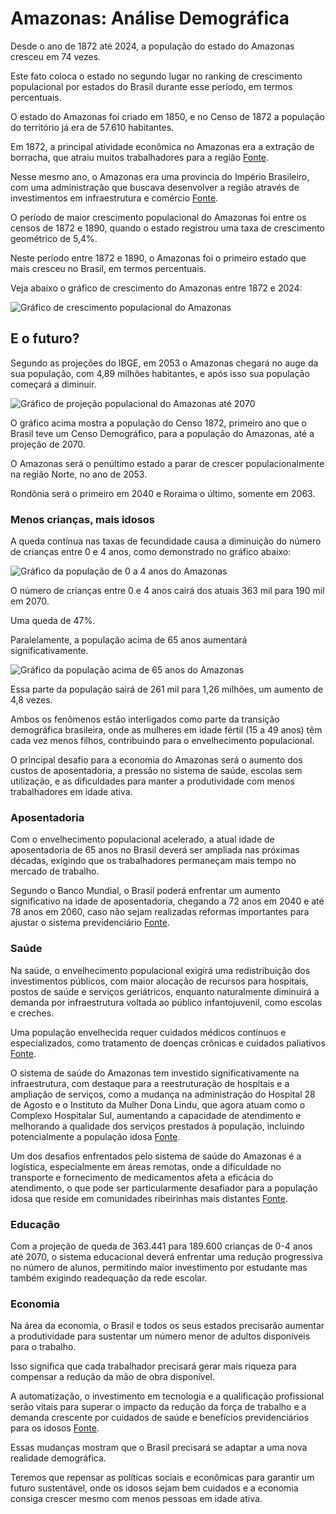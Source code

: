 # Amazonas: Análise Demográfica

Desde o ano de 1872 até 2024, a população do estado do Amazonas cresceu em 74 vezes.

Este fato coloca o estado no segundo lugar no ranking de crescimento populacional por estados do Brasil durante esse período, em termos percentuais.

O estado do Amazonas foi criado em 1850, e no Censo de 1872 a população do território já era de 57.610 habitantes.

Em 1872, a principal atividade econômica no Amazonas era a extração de borracha, que atraiu muitos trabalhadores para a região  [Fonte](https://pt.wikipedia.org/wiki/Hist%C3%B3ria_do_Amazonas).

Nesse mesmo ano, o Amazonas era uma província do Império Brasileiro, com uma administração que buscava desenvolver a região através de investimentos em infraestrutura e comércio  [Fonte](https://www.abphe.org.br/uploads/Banco%20de%20Teses/federalismo-economia-exportadora-e-representacao-politica-o-amazonas-na-republica-velha-1889-1914.pdf).

O período de maior crescimento populacional do Amazonas foi entre os censos de 1872 e 1890, quando o estado registrou uma taxa de crescimento geométrico de 5,4%.

Neste período entre 1872 e 1890, o Amazonas foi o primeiro estado que mais cresceu no Brasil, em termos percentuais.

Veja abaixo o gráfico de crescimento do Amazonas entre 1872 e 2024:

![Gráfico de crescimento populacional do Amazonas](D:\jornalera-marista\censo-2022\dados\estados\graphs_pop_2024\Amazonas.png)

## E o futuro?

Segundo as projeções do IBGE, em 2053 o Amazonas chegará no auge da sua população, com 4,89 milhões habitantes, e após isso sua população começará a diminuir.

![Gráfico de projeção populacional do Amazonas até 2070](D:\jornalera-marista\censo-2022\dados\estados\graficos_populacao_estados_2070\Amazonas.png)

O gráfico acima mostra a população do Censo 1872, primeiro ano que o Brasil teve um Censo Demográfico, para a população do Amazonas, até a projeção de 2070.

O Amazonas será o penúltimo estado a parar de crescer populacionalmente na região Norte, no ano de 2053.

Rondônia será o primeiro em 2040 e Roraima o último, somente em 2063.

### Menos crianças, mais idosos

A queda contínua nas taxas de fecundidade causa a diminuição do número de crianças entre 0 e 4 anos, como demonstrado no gráfico abaixo:

![Gráfico da população de 0 a 4 anos do Amazonas](D:\jornalera-marista\censo-2022\dados\estados\populacao_graficos_0_4_anos\estado_Amazonas.png)

O número de crianças entre 0 e 4 anos cairá dos atuais 363 mil para 190 mil em 2070.

Uma queda de 47%.

Paralelamente, a população acima de 65 anos aumentará significativamente.

![Gráfico da população acima de 65 anos do Amazonas](D:\jornalera-marista\censo-2022\dados\estados\populacao_graficos_acima_65\estado_Amazonas_acima_65.png)

Essa parte da população sairá de 261 mil para 1,26 milhões, um aumento de 4,8 vezes.

Ambos os fenômenos estão interligados como parte da transição demográfica brasileira, onde as mulheres em idade fértil (15 a 49 anos) têm cada vez menos filhos, contribuindo para o envelhecimento populacional.

O principal desafio para a economia do Amazonas será o aumento dos custos de aposentadoria, a pressão no sistema de saúde, escolas sem utilização, e as dificuldades para manter a produtividade com menos trabalhadores em idade ativa.

### Aposentadoria

Com o envelhecimento populacional acelerado, a atual idade de aposentadoria de 65 anos no Brasil deverá ser ampliada nas próximas décadas, exigindo que os trabalhadores permaneçam mais tempo no mercado de trabalho.

Segundo o Banco Mundial, o Brasil poderá enfrentar um aumento significativo na idade de aposentadoria, chegando a 72 anos em 2040 e até 78 anos em 2060, caso não sejam realizadas reformas importantes para ajustar o sistema previdenciário [Fonte](https://www.migalhas.com.br/depeso/413353/futuro-da-aposentadoria-no-brasil-preparados-para-trabalhar-ate-78).

### Saúde

Na saúde, o envelhecimento populacional exigirá uma redistribuição dos investimentos públicos, com maior alocação de recursos para hospitais, postos de saúde e serviços geriátricos, enquanto naturalmente diminuirá a demanda por infraestrutura voltada ao público infantojuvenil, como escolas e creches.

Uma população envelhecida requer cuidados médicos contínuos e especializados, como tratamento de doenças crônicas e cuidados paliativos [Fonte](https://institutodelongevidade.org/longevidade-e-saude/envelhecimento-dos-brasileiros).

O sistema de saúde do Amazonas tem investido significativamente na infraestrutura, com destaque para a reestruturação de hospitais e a ampliação de serviços, como a mudança na administração do Hospital 28 de Agosto e o Instituto da Mulher Dona Lindu, que agora atuam como o Complexo Hospitalar Sul, aumentando a capacidade de atendimento e melhorando a qualidade dos serviços prestados à população, incluindo potencialmente a população idosa [Fonte](https://www.agenciaamazonas.am.gov.br/noticias/ao-prestar-contas-na-aleam-governador-wilson-lima-destaca-investimentos-na-saude-seguranca-e-habitacao/).

Um dos desafios enfrentados pelo sistema de saúde do Amazonas é a logística, especialmente em áreas remotas, onde a dificuldade no transporte e fornecimento de medicamentos afeta a eficácia do atendimento, o que pode ser particularmente desafiador para a população idosa que reside em comunidades ribeirinhas mais distantes [Fonte](https://www.saude.am.gov.br/saude-amazonas-interior-recursos-do-governo-do-estado-atenderao-demandas-basicas-e-emergenciais-destacam-prefeitos/).

### Educação

Com a projeção de queda de 363.441 para 189.600 crianças de 0-4 anos até 2070, o sistema educacional deverá enfrentar uma redução progressiva no número de alunos, permitindo maior investimento por estudante mas também exigindo readequação da rede escolar.

### Economia

Na área da economia, o Brasil e todos os seus estados precisarão aumentar a produtividade para sustentar um número menor de adultos disponíveis para o trabalho.

Isso significa que cada trabalhador precisará gerar mais riqueza para compensar a redução da mão de obra disponível.

A automatização, o investimento em tecnologia e a qualificação profissional serão vitais para superar o impacto da redução da força de trabalho e a demanda crescente por cuidados de saúde e benefícios previdenciários para os idosos [Fonte](https://talentosenior.com.br/os-impactos-do-envelhecimento-populacional-na-economia-do-brasil-desafios-e-oportunidades).

Essas mudanças mostram que o Brasil precisará se adaptar a uma nova realidade demográfica.

Teremos que repensar as políticas sociais e econômicas para garantir um futuro sustentável, onde os idosos sejam bem cuidados e a economia consiga crescer mesmo com menos pessoas em idade ativa.
